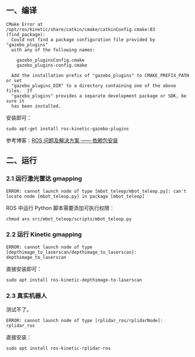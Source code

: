 ## 一、编译

```shell
CMake Error at /opt/ros/kinetic/share/catkin/cmake/catkinConfig.cmake:83 (find_package):
  Could not find a package configuration file provided by "gazebo_plugins"
  with any of the following names:

    gazebo_pluginsConfig.cmake
    gazebo_plugins-config.cmake

  Add the installation prefix of "gazebo_plugins" to CMAKE_PREFIX_PATH or set
  "gazebo_plugins_DIR" to a directory containing one of the above files.  If
  "gazebo_plugins" provides a separate development package or SDK, be sure it
  has been installed.
```

安装即可：

```shell
sudo apt-get install ros-kinetic-gazebo-plugins
```

参考博客：[ROS 问题及解决方案 —— 依赖包安装](https://blog.csdn.net/qq_16775293/article/details/81022602)

## 二、运行

### 2.1 运行激光雷达 gmapping

```shell
ERROR: cannot launch node of type [mbot_teleop/mbot_teleop.py]: can't locate node [mbot_teleop.py] in package [mbot_teleop]
```

ROS 中运行 Python 脚本需要添加可执行权限：

```shell
chmod a+x src/mbot_teleop/scripts/mbot_teleop.py
```

### 2.2 运行 Kinetic gmapping

```shell
ERROR: cannot launch node of type [depthimage_to_laserscan/depthimage_to_laserscan]: depthimage_to_laserscan
```

直接安装即可：

```shell
sudo apt install ros-kinetic-depthimage-to-laserscan
```

### 2.3 真实机器人

测试不了。

```shell
ERROR: cannot launch node of type [rplidar_ros/rplidarNode]: rplidar_ros
```

直接安装：

```shell
sudo apt install ros-kinetic-rplidar-ros
```

